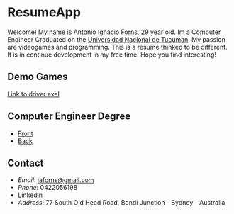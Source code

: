 # ResumeApp
Welcome! My name is Antonio Ignacio Forns, 29 year old. Im a Computer Engineer Graduated on the [Universidad Nacional de Tucuman](http://www.unt.edu.ar/). 
My passion are videogames and programming. This is a resume thinked to be different. It is in continue development in my free time.
Hope you find interesting!
## Demo Games 
[Link to driver exel](https://docs.google.com/spreadsheets/d/1o3T_4pk28oGMjHREiSgZNWS9dtgqz52lZ7ErcaNlaGg/edit#gid=0)
## Computer Engineer Degree
* [Front](https://drive.google.com/drive/folders/1s0WMWv_JvnEn-eTlggFCUmEYfVbYalZF)
* [Back](https://drive.google.com/drive/folders/1s0WMWv_JvnEn-eTlggFCUmEYfVbYalZF)
## Contact
* _Email_: iaforns@gmail.com
* _Phone_: 0422056198
* [Linkedin](https://www.linkedin.com/in/antonio-ignacio-forns-422000144/)
* _Address_: 77 South Old Head Road, Bondi Junction - Sydney - Australia
